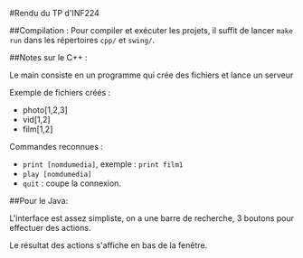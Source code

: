 #Rendu du TP d'INF224

##Compilation :
Pour compiler et exécuter les projets, il suffit de lancer `make run` 
dans les répertoires `cpp/` et `swing/`.

##Notes sur le C++ :

Le main consiste en un programme qui crée des fichiers et lance un serveur

Exemple de fichiers créés :

* photo[1,2,3]
* vid[1,2]
* film[1,2]

Commandes reconnues :

* `print [nomdumedia]`, exemple : `print film1`
* `play [nomdumedia]`
* `quit` : coupe la connexion.

##Pour le Java:

L'interface est assez simpliste, on a une barre de recherche, 3 boutons
pour effectuer des actions.

Le résultat des actions s'affiche en bas de la fenêtre.

